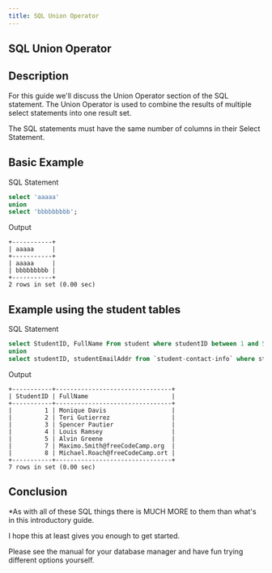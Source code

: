 ```yaml
---
title: SQL Union Operator
---
```


## SQL Union Operator

## Description
For this guide we'll discuss the Union Operator section of the SQL statement. 
The Union Operator is used to combine the results of multiple select statements into one result set.

The SQL statements must have the same number of columns in their Select Statement.

## Basic Example

SQL Statement
```sql
select 'aaaaa'
union
select 'bbbbbbbbb';
```

Output
```text
+-----------+
| aaaaa     |
+-----------+
| aaaaa     |
| bbbbbbbbb |
+-----------+
2 rows in set (0.00 sec)
```

## Example using the student tables

SQL Statement
```sql
select StudentID, FullName From student where studentID between 1 and 5
union
select studentID, studentEmailAddr from `student-contact-info` where studentID between 7 and 8;
```

Output
``` text
+-----------+--------------------------------+
| StudentID | FullName                       |
+-----------+--------------------------------+
|         1 | Monique Davis                  |
|         2 | Teri Gutierrez                 |
|         3 | Spencer Pautier                |
|         4 | Louis Ramsey                   |
|         5 | Alvin Greene                   |
|         7 | Maximo.Smith@freeCodeCamp.org  |
|         8 | Michael.Roach@freeCodeCamp.ort |
+-----------+--------------------------------+
7 rows in set (0.00 sec)
```


## Conclusion


*As with all of these SQL things there is MUCH MORE to them than what's in this introductory guide.  

I hope this at least gives you enough to get started.  

Please see the manual for your database manager and have fun trying different options yourself.



